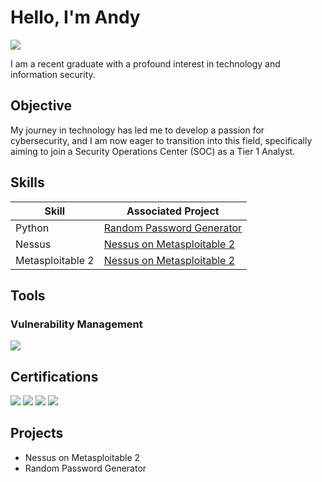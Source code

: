 # Hello, I'm Andy
<a href="https://linkedin.com/in/andytong7"><img src="https://img.shields.io/badge/-LinkedIn-0072b1?&style=for-the-badge&logo=linkedin&logoColor=white" /></a>

I am a recent graduate with a profound interest in technology and information security. 

## Objective

My journey in technology has led me to develop a passion for cybersecurity, and I am now eager to transition into this field, specifically aiming to join a Security Operations Center (SOC) as a Tier 1 Analyst.

## Skills

| Skill                                         | Associated Project         |
|-----------------------------------------------|----------------------------|
| Python                                        | <a href="https://github.com/txng/Random_Password_Generator">Random Password Generator</a>|
| Nessus                                        | <a href="https://github.com/txng/Nessus-on-Metasploitable-2">Nessus on Metasploitable 2</a>|
| Metasploitable 2                              | <a href="https://github.com/txng/Nessus-on-Metasploitable-2">Nessus on Metasploitable 2</a>|

## Tools

### Vulnerability Management
<div>
    <img src="https://img.shields.io/badge/-Nessus-1679A7?&style=for-the-badge&logo=Nessus&logoColor=white" />
</div>

## Certifications
<div>
<img src="https://img.shields.io/badge/-Security%2B-FF0000?&style=for-the-badge&logo=CompTIA&logoColor=white" />
<img src="https://img.shields.io/badge/-Network%2B-FF0000?&style=for-the-badge&logo=CompTIA&logoColor=white" />
<img src="https://img.shields.io/badge/-A%2B-FF0000?&style=for-the-badge&logo=CompTIA&logoColor=white" />
<img src="https://img.shields.io/badge/Google%20Cyber%20Security%20-%20White?style=flat&logo=google&labelColor=White&color=000000" />
</div>

## Projects
- Nessus on Metasploitable 2
- Random Password Generator
